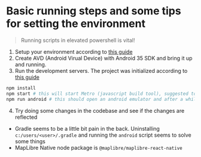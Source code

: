 # Basic running steps and some tips for setting the environment

> Running scripts in elevated powershell is vital!

1. Setup your environment according to [this guide](https://reactnative.dev/docs/set-up-your-environment)
2. Create AVD (Android Virual Device) with Android 35 SDK and bring it up and running.
3. Run the development servers. The project was initialized according to [this guide](https://reactnative.dev/docs/getting-started-without-a-framework)
``` sh
npm install
npm start # this will start Metro (javascript build tool), suggested to be running in its own terminal
npm run android # this should open an android emulator and after a while it should install the app
```
4. Try doing some changes in the codebase and see if the changes are reflected

- Gradle seems to be a little bit pain in the back. Uninstalling `c:/users/<user>/.gradle` and running the `android` script seems to solve some things
- MapLibre Native node package is `@maplibre/maplibre-react-native`
